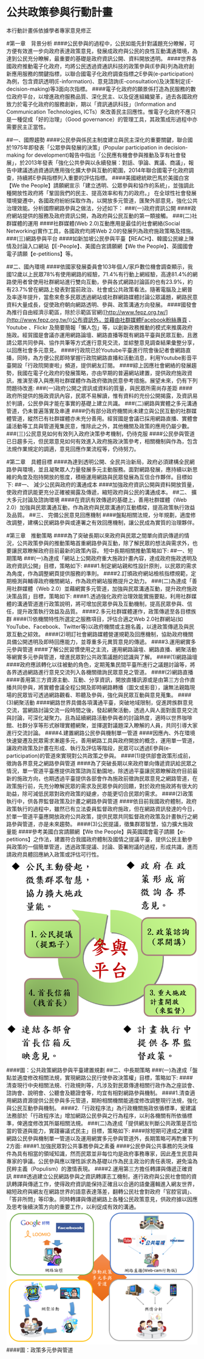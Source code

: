 # 公共政策參與行動計畫
本行動計畫係依據學者專家意見修正

#第一章　背景分析
####公民參與的過程中，公民如能先針對議題充分瞭解，可方便有效進一步向政府表達政策意見，發展成政府與公民的良性互動溝通環境，為達到公民充分瞭解，最重要的基礎是政府資訊公開、資料開放透明。
####世界各國政府推動電子化政府，均將公民透過資通訊科技的政策參與(E參與)列為政府創新應用服務的關鍵指標，以聯合國電子化政府調查指標之E參與(e-participation)為例，包含資訊透明(E-information)、意見諮詢(E-consultation)及決策制定(E-decision-making)等3面向次指標。
####電子化政府的願景係打造為民服務的數位政府平台，以增進政府服務品質、深化民主、以及促進組織變革，過去各國政府致力於電子化政府的服務創新，期以「資訊通訊科技」（Information and Communication Technologies, ICTs）來改善民主回應性。惟電子化政府不應只是一種促成「好的治理」（Good governance）的管理工具，其政策成形過程中亦需要民主正當性。

##一、國際趨勢
####公民參與係民主制度建立與民主深化的重要關鍵，聯合國於1975年即發表「公眾參與發展的決策」(Popular participation in decision-making for development)報告中指出「公民應有機會參與推動及享有社會發展」，於2013年發表「強化公共參與以永續發展：對話、爭論、異議、商議」，報告中建議透過資通訊應用強化擴大參與互動的範圍，2014年聯合國電子化政府調查，持續將E參與指標列入重要的評估指標。
####美國總統歐巴馬於美國白宮【We the People】請願網宣示「建立透明、公眾參與和協作的系統」，並強調此種開放性政府將「鞏固我們的民主、提高效率和有力的政府。」 在全球性社會發展環境變遷中，各國政府紛紛採取作為，以開放多元管道，匯聚外部意見，強化公共治理效能。分析國際網路參與之做法，分述如下：
###(一)政府資訊公開
####政府網站提供的服務及政府資訊公開，為政府與公民互動的第一類接觸。
###(二)社群媒體的運用
####社群媒體(Web 2.0)互動應用是最佳的社會網絡(Social Networking)實作工具，各國政府均將Web 2.0的發展列為政府施政策略及措施。
###(三)網路參與平台
####如新加坡公民參與平臺【REACH】、韓國公民線上陳情及討論入口網站【E-People】、美國白宮請願網【We the People】、英國國會電子請願【e-petitions】等。

##二、國內環境
####依國家發展委員會103年個人/家戶數位機會調查顯示，我國12歲以上民眾78%有使用網路的經驗，71.4%有行動上網經驗，高達81.4%的網路使用者曾使用社群網站進行雙向互動，參與各式網路討論區的也有23.9%，約有23.7%曾在網路上發表對當前政治、社會或公共政策看法。隨著電腦及上網普及率逐年提升，當愈來愈多民眾透過網站或社群網路媒體討論公眾議題，網路民意資料大量成長，促使政府朝向網路透明、參與、政策溝通方向發展。
####國發會為推行自由經濟示範區，除於示範區官網([http://www.fepz.org.tw/](http://www.fepz.org.tw/))公布資訊外，並藉由社群媒體Facebook粉絲專頁 、Youtube 、Flickr 及簡要簡報「懶人包」等，以創新政務推動的模式來推廣政府施政。經貿國是會議亦運用網路論壇、網路直播等既有網路平臺與民眾互動，且邀請公眾共同參與、協作共筆等方式進行意見交流，並綜整意見調查結果彙整分享，以回應社會多元意見。
####行政院已於Youtube平臺進行院會後記者會網路直播，同時，為方便公民即時掌握行政院網路直播和活動消息，利用Youtube影音平臺開設「行政院開麥啦」頻道，提供網友訂閱。
####綜上因應社會網絡的發展趨勢，我國在電子化政府的發展策略，亦由早期的普遍網站建置，提供政府施政資訊，推演至導入與應用社群媒體作為政府徵詢民意參考措施。展望未來，仍有下列問題待改進:
###(一)政府公開之資訊或資料的質量，與民眾所需尚存差距
####政府所提供的施政資訊內容，民眾不易解讀，惟有資料的充份公開揭露，及資訊易於判讀，公民參與才能在事實的基礎上建立共識。
###(二)網路與實體之多元溝通管道，仍未普遍落實及串連
####仍有部分政府機關尚未建立與公民互動的社群媒體管道，縱然已有社群媒體亦未充分善用。經貿國是會議已採用網路直播、實體會議活動等工具與管道蒐集民意，惟除此之外，其他機關及政策的應用仍屬少數。
###(三)公民意見如何有效列入政府決策參考機制，仍待克服
####公民參與管道已日趨多元，但民眾意見如何有效進入政府施政決策參考，相關機制與作為，包含法規作業規定的調適，意見回應作業流程等，仍待努力。


#第二章　具體目標
####為達到透明公開、全民共治新局，政府必須建構全民網路參與環境，並且凝聚眾人力量發展多元主動服務。面對網路發展，應持續以新思維的角度及抱持開放的態度，積極運用網路與民眾發展為互信合作夥伴。目標如下:
##一、	減少公民與政府的溝通成本
####加強政府資訊公開與資料開放質量，使政府資訊能更充分正確被揭露及傳遞，縮短政府與公民的溝通成本。
##二、	擴大多元討論及諮詢環境
####在資訊有效傳遞的基礎上，善用社群媒體（Web 2.0）加強與民眾溝通互動，作為政府與民眾溝通的互動橋樑，提高政策執行效益及品質。
##三、	完備公民意見回應機制
####盤點相關法規，分年規劃，適度修改調整，建構公民網路參與或連署之有效回應機制，讓公民成為實質的治理夥伴。

#第三章　推動策略
####為了突破長期以來政府與民眾之間單向資訊傳遞的情況，公共政策參與的推動策略首重網路參與互動，除了解民眾的想法與需求外，也要讓民眾瞭解政府目前最新的政策內容。    短中長期相關推動策略如下:
##一、短期策略
###(一)為達成「網站上公開政府重大施政計畫內容，達成政府施政透明及政府資訊公開」目標，策略如下: 
####1.制定網站親和性設計原則，以民眾的需求為角度，作為調整網頁提供服務的準則。
####2.訂頒政府網站檢核指標規範，定期檢測與輔導政府機關網站，作為政府網站服務提升之助力。
###(二)為達成「善用社群媒體（Web 2.0）並藉網實多元管道，加強與民眾溝通互動，提升政府施政決策品質」目標，策略如下: 
####1.透過強化政府治理效能實施要點，利用社群媒體的溝通管道進行政策說明，將可增加民眾參與及互動機制，提高民眾參與、信任，提升政策執行效益及品質。 
####2.多元社群媒體運作，政策傳遞至各目標族群
####(1)依機關特性所選定之服務項目，評估合適之Web 2.0社群網站(如YouTube、Facebook、Twitter等)以政府機關或主題名義，以達政策傳遞及與民眾互動之綜效。
####(2)明訂社會網路媒體營運規範及回應機制，協助政府機關具備公開透明及即時回應能力，並尊重多元異質意見的傳遞。
####3.運用網實多元參與管道
####了解公民習慣使用之主流，運用網路論壇、網路直播、網聚活動等網實多元參與管道，增進民眾對公共政策議題的認識與了解。
####(1)網路論壇
####政府應該轉化以往被動的角色，定期蒐集民間平臺所進行之議題討論等，將各界透過網路進行意見交流列入各機關徵詢民眾意見之管道。
####(2)網路直播
####善用第三方資源主動、互動、分享資訊，開放直播訊源或是由第三方合作直播共同參與，將實體會議全程公開及即時網路轉播（圖文或影音），讓無法親臨現場的民眾皆可透過網路觀看、聆聽及參與，強化與民眾互動與意見蒐集。
####(3)網聚活動
####網路世界具備各項溝通平臺，突破地域限制，促進跨族群意見交流，當網路討論交流一段時間之後，發起網聚活動，透過人與人面對面意見交流與討論，可深化凝聚力。且為延續網路活動參與者的討論熱度，適時以世界咖啡館、社群分享等形式辦理實體網聚，並擇選對議題深入瞭解的人員，共同引導大家進行交流討論。
####4.建置網路公民參與機制單一管道
####因應內、外在環境快速變遷及民眾需求漸趨多元，善用網路工具與政府開放的概念，運用單一管道，讓政府政策及計畫在形成、執行及評估等階段，民眾可以透過E參與(e-participation)的管道來實現對公共政策之參與。
####(1)提供部會政策形成前，徵詢各界意見之網路參與管道
####為了突破長期以來政府單向傳遞資訊給民眾之情況，單一管道平臺應提供政策諮詢互動園地，除透過平臺讓民眾瞭解政府目前最新的施政方向，也期透過平臺提供各部會作為施政前徵詢民眾意見之網路管道，在政策施行前，先充分瞭解民眾的需求及民眾參與的回饋，對於政府施政將有很大的助益，除可減低民眾對政府政策的疑慮，亦能更切合民眾的需求。
####(2)政策執行中，供各界監督政策及計畫之網路參與管道
####依目前我國政府體制，政府政策執行的過程中，雖然已有立法委員監督政府施政，但在網路資訊發達的今日，於單一管道平臺應開放政府公共政策，提供民眾共同監督政府政策及計畫執行之網路參與管道，亦是未來趨勢。
####(3)公民提議，徵集群眾智慧，協力擴大施政量能
####參考美國白宮請願網【We the People】與英國國會電子請願【e-petitions】之作法，建置符合我國政府體制及國情之提議平臺，提供公民主動參與政策的一個簡單管道，透過政策提議、討論、簽署附議的過程，形成共識，進而請政府具體回應納入政策或評估可行性。
![](21-1.png)
####圖：公共政策網路參與平臺建置規劃
##二、中長期策略
###(一)為達成「盤點並適度修改相關法規，實現網路公民行使參政決策權」目標，策略如下:
####清查現行中央相關法規、行政規則等，凡涉及對民眾傳達相關行政作為之座談會、諮詢會、說明會、公聽會及聽證會等，均宜有相對網路參與機制。
####1.清查適用網路資源提供公民參與多元管道，期盼相關機關能適度修改調整現行法規，強化與公民互動參與機制。
####2.「行政程序法」為行政機關施政依循標準，爰建議法務部於「行政程序法」增加網路公民參與之行為程序，以利各機關有所依循標準，俾適度修改其所屬相關法規。
###(二)為達成「提供網友判斷公共政策是否恰當的管道與能力，實踐審議式民主」目標，策略如下:
####除短期可達成之建置網路公民參與機制單一管道以及運用網實多元參與管道外，長期策略可再酌重下列2方面:
####1.加強民眾對公共事務參與之素養
####公民參與公共事務的先決條件為具有相當的領域知識，然而民眾並非每位均是政府事務專家，因此產生民意與專家的爭議。公民參與應以理性訴求為基礎以作為民主政治的責任表現，避免淪為民粹主義（Populism）的激情表現。
####2.運用第三方擔任轉譯與傳遞正確資訊
####透過建立公民網路參與之資訊轉譯志工機制，進行政府與公民社會間的資訊轉譯與傳遞工作，使得政府資訊能保持正確且以合適的語彙邏輯進入網友世界，縮短政府與網友在網路世界的語意表達落差，翻轉公民社會對政府「官腔官調」、「答非所問」等印象。同時轉譯與傳遞網路上各種公民政策意見，供政府據以因應及思考後續決策方向的重要工作，以利促成有效的溝通。
![](21-2.png)
####圖：政策多元參與管道
